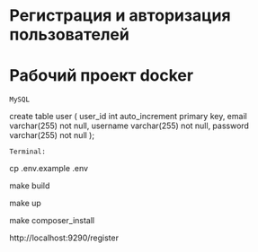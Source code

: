 # Регистрация и авторизация пользователей
# Рабочий проект docker 

    MySQL

create table user
(
user_id  int auto_increment
primary key,
email    varchar(255) not null,
username varchar(255) not null,
password varchar(255) not null
);

    Terminal:

cp .env.example .env

make build

make up

make composer_install

http://localhost:9290/register